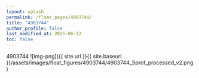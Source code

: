 ```yaml
---
layout: splash
permalink: /float_pages/4903744/
title: "4903744"
author_profile: false
last_modified_at: 2025-06-13
toc: false
---
```

 
4903744
![img-png]({{ site.url }}{{ site.baseurl }}/assets/images/float_figures/4903744/4903744_Sprof_processed_v2.png)